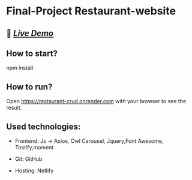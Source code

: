 # Final-Project Restaurant-website



## 🔗 [*Live Demo*](https://restaurant-candore.netlify.app/)

## How to start?


npm install


## How to run?
Open https://restaurant-crud.onrender.com with your browser to see the result.


## Used technologies:

- Frontend:  Js ->  Axios, Owl Carousel, Jquery,Font Awesome, Tostify,moment

- Git: GitHub
- Hosting: Netlify